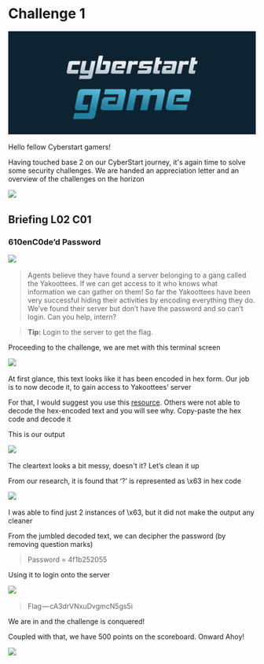 # Challenge 1

![](../../.gitbook/assets/CS.png)

Hello fellow Cyberstart gamers!

Having touched base 2 on our CyberStart journey, it's again time to solve some security challenges. We are handed an appreciation letter and an overview of the challenges on the horizon

&#x20;                                                      ![](https://cdn-images-1.medium.com/max/1000/1\*3mPeR74izswagoOtEnfvwQ.jpeg)

## Briefing L02 C01

### 610enC0de’d Password

&#x20;                                                       ![](https://cdn-images-1.medium.com/max/1000/1\*4gbBA7QXcRUuLe8Zo-CAXQ.jpeg)

> Agents believe they have found a server belonging to a gang called the Yakoottees. If we can get access to it who knows what information we can gather on them! So far the Yakoottees have been very successful hiding their activities by encoding everything they do. We’ve found their server but don’t have the password and so can’t login. Can you help, intern?

> **Tip:** Login to the server to get the flag.

Proceeding to the challenge, we are met with this terminal screen

&#x20;                                                   ![](https://cdn-images-1.medium.com/max/1000/1\*MzoSoJq4yfokBYQ-SjZBxg.jpeg)

At first glance, this text looks like it has been encoded in hex form. Our job is to now decode it, to gain access to Yakoottees’ server

For that, I would suggest you use this [resource](https://string-functions.com/hex-string.aspx). Others were not able to decode the hex-encoded text and you will see why. Copy-paste the hex code and decode it

This is our output

&#x20;                                                     ![](https://cdn-images-1.medium.com/max/1000/1\*NwfC9YbtsdOuHd3dSwMsTQ.jpeg)

The cleartext looks a bit messy, doesn't it? Let’s clean it up

From our research, it is found that ‘?’ is represented as \x63 in hex code

&#x20;                                                      ![](https://cdn-images-1.medium.com/max/1000/1\*\_cQvy5c1w6D8\_BaHlj7CiQ.jpeg)

I was able to find just 2 instances of \x63, but it did not make the output any cleaner

From the jumbled decoded text, we can decipher the password (by removing question marks)

> Password = 4f1b252055

Using it to login onto the server

&#x20;                                                         ![](https://cdn-images-1.medium.com/max/1000/1\*3U3m0eUb5gaJIe4nKLxEpg.jpeg)

> Flag — cA3drVNxuDvgmcN5gs5i

We are in and the challenge is conquered!

Coupled with that, we have 500 points on the scoreboard. Onward Ahoy!

&#x20;                                                           ![](https://cdn-images-1.medium.com/max/1000/1\*rzV4898WyqgWaS26N2iPZQ.jpeg)

